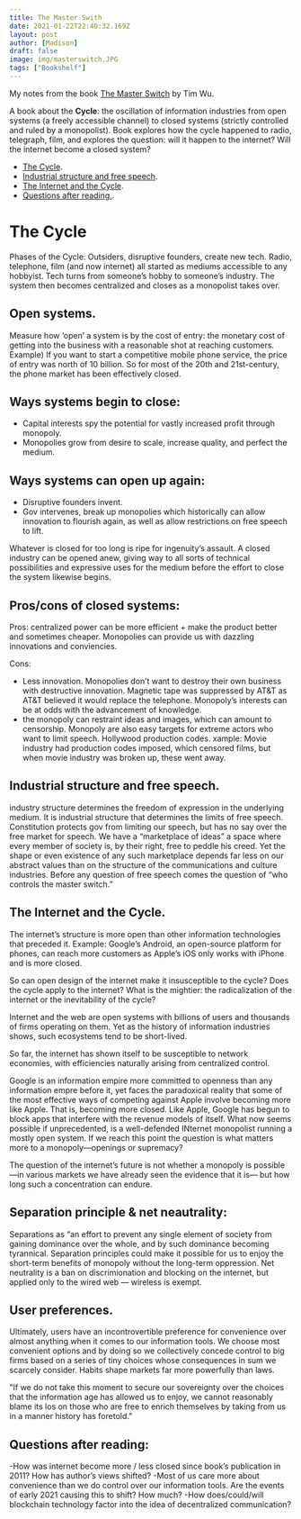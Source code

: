 ```yaml
---
title: The Master Swith
date: 2021-01-22T22:40:32.169Z
layout: post
author: [Madison]
draft: false
image: img/masterswitch.JPG
tags: ["Bookshelf"]
--- 
```


My notes from the book [The Master Switch](_https://amzn.to/3p7GUs3_) by Tim Wu.
 
A book about the **Cycle**: the oscillation of information industries from open systems (a freely accessible channel) to closed systems (strictly controlled and ruled by a monopolist). Book explores how the cycle happened to radio, telegraph, film, and explores the question: will it happen to the internet? Will the internet become a closed system?
 
* [The Cycle](#cycle).
* [Industrial structure and free speech](#freespeech).
* [The Internet and the Cycle](#internet).
* [Questions after reading.](#questions).


# The Cycle <a name="cycle"></a>

Phases of the Cycle: Outsiders, disruptive founders, create new tech. Radio, telephone, film (and now internet) all started as mediums accessible to any hobbyist. Tech turns from someone’s hobby to someone’s industry. The system then becomes centralized and closes as a monopolist takes over.

## Open systems.
Measure how ‘open’ a system is by the cost of entry: the monetary cost of getting into the business with a reasonable shot at reaching customers. Example) If you want to start a competitive mobile phone service, the price of entry was north of 10 billion. So for most of the 20th and 21st-century, the phone market has been effectively closed. 

## Ways systems begin to close:
- Capital interests spy the potential for vastly increased profit through monopoly. 
- Monopolies grow from desire to scale, increase quality, and perfect the medium. 
 
## Ways systems can open up again:
- Disruptive founders invent.
- Gov intervenes, break up monopolies which historically can allow innovation to flourish again, as well as allow restrictions on free speech to lift.

Whatever is closed for too long is ripe for ingenuity’s assault. A closed industry can be opened anew, giving way to all sorts of technical possibilities and expressive uses for the medium before the effort to close the system likewise begins.

## Pros/cons of closed systems:

Pros: centralized power can be more efficient + make the product better and sometimes cheaper. Monopolies can provide us with dazzling innovations and conviencies. 

Cons: 
- Less innovation. Monopolies don’t want to destroy their own business with destructive innovation. Magnetic tape was suppressed by AT&T as AT&T believed it would replace the telephone. Monopoly’s interests can be at odds with the advancement of knowledge. 
- the monopoly can restraint ideas and images, which can amount to censorship. Monopoly are also easy targets for extreme actors who want to limit speech. Hollywood production codes. xample: Movie industry had production codes imposed, which censored films, but when movie industry was broken up, these went away.

## Industrial structure and free speech. <a name="freespeech"></a>

industry structure determines the freedom of expression in the underlying medium. It is industrial structure that determines the limits of free speech. Constitution protects gov from limiting our speech, but has no say over the free market for speech. We have a “marketplace of ideas” a space where every member of society is, by their right, free to peddle his creed. Yet the shape or even existence of any such marketplace depends far less on our abstract values than on the structure of the communications and culture industries. Before any question of free speech comes the question of “who controls the master switch.” 

## The Internet and the Cycle. <a name=“internet”></a>

The internet’s structure is more open than other information technologies that preceded it. Example: Google’s Android, an open-source platform for phones, can reach more customers as Apple’s iOS only works with iPhone and is more closed.

So can open design of the internet make it insusceptible to the cycle? Does the cycle apply to the internet? What is the mightier: the radicalization of the internet or the inevitability of the cycle? 

Internet and the web are open systems with billions of users and thousands of firms operating on them. Yet as the history of information industries shows, such ecosystems tend to be short-lived. 

So far, the internet has shown itself to be susceptible to network economies, with efficiencies naturally arising from centralized control. 

Google is an information empire more committed to openness than any information empre before it, yet faces the paradoxical reality that some of the most effective ways of competing against Apple involve becoming more like Apple. That is, becoming more closed. Like Apple, Google has begun to block apps that interfere with the revenue models of itself. What now seems possible if unprecedented, is a well-defended INternet monopolist running a mostly open system.  If we reach this point the question is what matters more to a monopoly—openings or supremacy? 

The question of the internet’s future is not whether a monopoly is possible—in various markets we have already seen the evidence that it is— but how long such a concentration can endure. 

## Separation principle & net neautrality:

Separations as “an effort to prevent any single element of society from gaining dominance over the whole, and by such dominance becoming tyrannical. Separation principles could make it possible for us to enjoy the short-term benefits of monopoly without the long-term oppression. Net neutrality is a ban on discrimionation and blocking on the internet, but applied only to the wired web — wireless is exempt.

## User preferences.

Ultimately, users have an incontrovertible preference for convenience over almost anything when it comes to our information tools. We choose most convenient options and by doing so we collectively concede control to big firms based on a series of tiny choices whose consequences in sum we scarcely consider. Habits shape markets far more powerfully than laws. 

"If we do not take this moment to secure our sovereignty over the choices that the information age has allowed us to enjoy, we cannot reasonably blame its los on those who are free to enrich themselves by taking from us in a manner history has foretold."

## Questions after reading: <a name=“questions”></a>

-How was internet become more / less closed since book’s publication in 2011? How has author’s views shifted? 
-Most of us care more about convenience than we do control over our information tools. Are the events of early 2021 causing this to shift? How much?
-How does/could/will blockchain technology factor into the idea of decentralized communication? 

